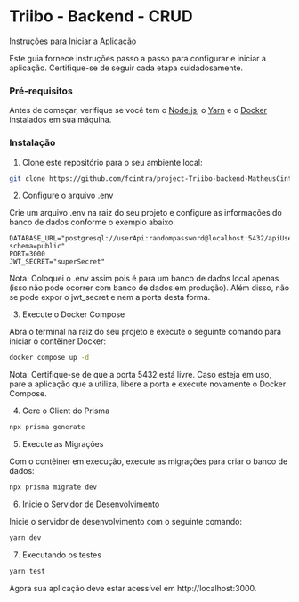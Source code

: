 
# Triibo - Backend - CRUD


Instruções para Iniciar a Aplicação

Este guia fornece instruções passo a passo para configurar e iniciar a aplicação. Certifique-se de seguir cada etapa cuidadosamente.

### Pré-requisitos

Antes de começar, verifique se você tem o [Node.js](https://nodejs.org), o [Yarn](https://yarnpkg.com) e o [Docker](https://www.docker.com) instalados em sua máquina.

### Instalação

1. Clone este repositório para o seu ambiente local:

```bash
git clone https://github.com/fcintra/project-Triibo-backend-MatheusCintra.git
```

2. Configure o arquivo .env

Crie um arquivo .env na raiz do seu projeto e configure as informações do banco de dados conforme o exemplo abaixo:

```env
DATABASE_URL="postgresql://userApi:randompassword@localhost:5432/apiUser?schema=public"
PORT=3000
JWT_SECRET="superSecret"
```
Nota: Coloquei o .env assim pois é para um banco de dados local apenas (isso não pode ocorrer com banco de dados em produção).
Além disso, não se pode expor o jwt_secret e nem a porta desta forma.

3. Execute o Docker Compose

Abra o terminal na raiz do seu projeto e execute o seguinte comando para iniciar o contêiner Docker:

```bash
docker compose up -d
```
Nota: Certifique-se de que a porta 5432 está livre. Caso esteja em uso, pare a aplicação que a utiliza, libere a porta e execute novamente o Docker Compose.

4. Gere o Client do Prisma

```bash
npx prisma generate
```

5. Execute as Migrações

Com o contêiner em execução, execute as migrações para criar o banco de dados:

```bash
npx prisma migrate dev
```

6. Inicie o Servidor de Desenvolvimento

Inicie o servidor de desenvolvimento com o seguinte comando:

```bash
yarn dev
```

7. Executando os testes

```bash
yarn test
```

Agora sua aplicação deve estar acessível em http://localhost:3000.


